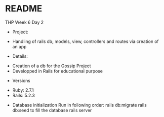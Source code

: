 # README
THP Week 6 Day 2

* Project:
- Handling of rails db, models, view, controllers and routes via creation of an app

* Details:
- Creation of a db for the Gossip Project
- Developped in Rails for educational purpose

* Versions
- Ruby: 2.7.1
- Rails: 5.2.3

* Database initialization
Run in following order:
rails db:migrate
rails db:seed to fill the database
rails server
